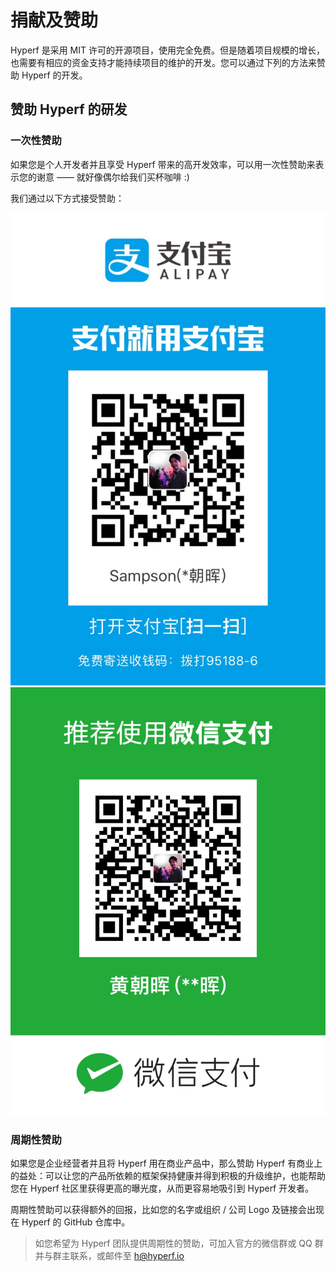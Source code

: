 # 捐献及赞助

Hyperf 是采用 MIT 许可的开源项目，使用完全免费。但是随着项目规模的增长，也需要有相应的资金支持才能持续项目的维护的开发。您可以通过下列的方法来赞助 Hyperf 的开发。

## 赞助 Hyperf 的研发

### 一次性赞助

如果您是个人开发者并且享受 Hyperf 带来的高开发效率，可以用一次性赞助来表示您的谢意 —— 就好像偶尔给我们买杯咖啡 :)

我们通过以下方式接受赞助：

![alipay](./imgs/alipay.jpg ':size=375')
![wechat](./imgs/wechatpay.jpg ':size=375')

### 周期性赞助

如果您是企业经营者并且将 Hyperf 用在商业产品中，那么赞助 Hyperf 有商业上的益处：可以让您的产品所依赖的框架保持健康并得到积极的升级维护，也能帮助您在 Hyperf 社区里获得更高的曝光度，从而更容易地吸引到 Hyperf 开发者。  

周期性赞助可以获得额外的回报，比如您的名字或组织 / 公司 Logo 及链接会出现在 Hyperf 的 GitHub 仓库中。

> 如您希望为 Hyperf 团队提供周期性的赞助，可加入官方的微信群或 QQ 群并与群主联系，或邮件至 h@hyperf.io
